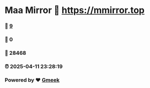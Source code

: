 # Maa Mirror :link: https://mmirror.top 
### :page_facing_up: [9](https://mmirror.top/tag.html) 
### :speech_balloon: 0 
### :hibiscus: 28468 
### :alarm_clock: 2025-04-11 23:28:19 
### Powered by :heart: [Gmeek](https://github.com/Meekdai/Gmeek)
